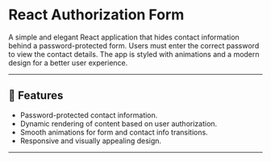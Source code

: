 # React Authorization Form

A simple and elegant React application that hides contact information behind a password-protected form. Users must enter the correct password to view the contact details. The app is styled with animations and a modern design for a better user experience.

---

## 🚀 Features

- Password-protected contact information.
- Dynamic rendering of content based on user authorization.
- Smooth animations for form and contact info transitions.
- Responsive and visually appealing design.

---

